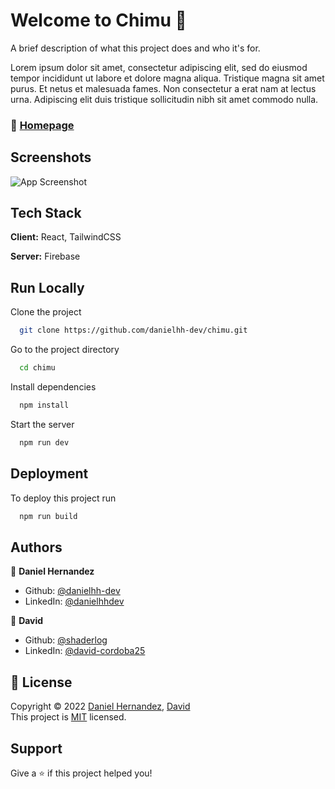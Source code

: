 
# Welcome to Chimu 👋

A brief description of what this project does and who it's for.

Lorem ipsum dolor sit amet, consectetur adipiscing elit, sed do eiusmod tempor incididunt ut labore et dolore magna aliqua. Tristique magna sit amet purus. Et netus et malesuada fames. Non consectetur a erat nam at lectus urna. Adipiscing elit duis tristique sollicitudin nibh sit amet commodo nulla.

### 🔗 [Homepage](https://chimu.netlify.app)


## Screenshots

![App Screenshot](https://i.ibb.co/2NJGLcK/image-2023-03-10-223032147.png)


## Tech Stack

**Client:** React, TailwindCSS

**Server:** Firebase


## Run Locally

Clone the project

```bash
  git clone https://github.com/danielhh-dev/chimu.git
```

Go to the project directory

```bash
  cd chimu
```

Install dependencies

```bash
  npm install
```

Start the server

```bash
  npm run dev
```


## Deployment

To deploy this project run

```bash
  npm run build
```


## Authors

👤 **Daniel Hernandez**
- Github: [@danielhh-dev](https://github.com/danielhh-dev)
- LinkedIn: [@danielhhdev](https://linkedin.com/in/danielhhdev)

👤 **David**
- Github: [@shaderlog](https://github.com/shaderlog)
- LinkedIn: [@david-cordoba25](https://www.linkedin.com/in/david-cordoba25/)


## 📝 License

Copyright © 2022 [Daniel Hernandez](https://github.com/danielhh-dev), [David](https://github.com/shaderlog)\
This project is [MIT](https://github.com/danielhh-dev/Batata/blob/master/LICENSE) licensed.


## Support

Give a ⭐️ if this project helped you!

